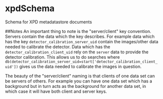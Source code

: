 # xpdSchema
Schema for XPD metadatastore documents

##Notes
An important thing to note is the "server/client" key convention.
Servers contain the data which the key describes. 
For example data which has the key `detector_calibration_server_uid`
contain the images/other data needed to calibrate the detector.
Data which has the `detector_calibration_client_uid` rely on the 
`server` data to provide the detector calibration. This allows us to do searches
where 
`db(detector_calibration_server_uid=start['detector_calibration_client_uid'])`
 gives us the data needed to calibrate the images in question.

The beauty of the "server/client" naming is that clients of one data set can 
 be servers of others. For example you can have one data set which has a background
 but in turn acts as the background for another data set, in which case it will
 have both client and server keys.